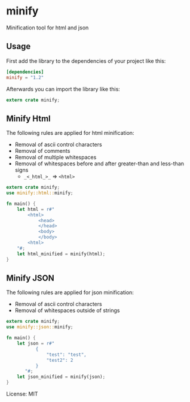 # minify

Minification tool for html and json

## Usage

First add the library to the dependencies of your project like this:

```toml
[dependencies]
minify = "1.2"
```

Afterwards you can import the library like this:

```rust
extern crate minify;
```

## Minify Html

The following rules are applied for html minification:

* Removal of ascii control characters
* Removal of comments
* Removal of multiple whitespaces
* Removal of whitespaces before and after greater-than and less-than signs
  * `_<_html_>_` => `<html>`

```rust
extern crate minify;
use minify::html::minify;

fn main() {
    let html = r#"
        <html>
            <head>
            </head>
            <body>
            </body>
        <html>
    "#;
    let html_minified = minify(html);
}
```

## Minify JSON

The following rules are applied for json minification:

* Removal of ascii control characters
* Removal of whitespaces outside of strings

```rust
extern crate minify;
use minify::json::minify;

fn main() {
    let json = r#"
           {
               "test": "test",
               "test2": 2
           }
       "#;
    let json_minified = minify(json);
}
```

License: MIT
